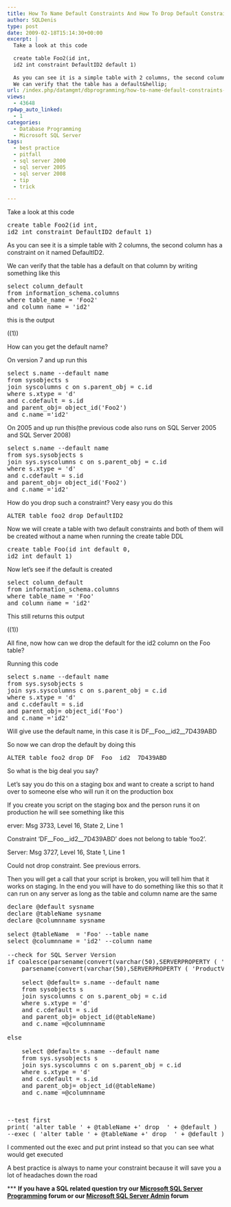 ```yaml
---
title: How To Name Default Constraints And How To Drop Default Constraint Without A Name In SQL Server
author: SQLDenis
type: post
date: 2009-02-18T15:14:30+00:00
excerpt: |
  Take a look at this code
  
  create table Foo2(id int,
  id2 int constraint DefaultID2 default 1)
  
  As you can see it is a simple table with 2 columns, the second column has a constraint on it named DefaultID2.
  We can verify that the table has a default&hellip;
url: /index.php/datamgmt/dbprogramming/how-to-name-default-constraints-and-how/
views:
  - 43648
rp4wp_auto_linked:
  - 1
categories:
  - Database Programming
  - Microsoft SQL Server
tags:
  - best practice
  - pitfall
  - sql server 2000
  - sql server 2005
  - sql server 2008
  - tip
  - trick

---
```

Take a look at this code

<pre>create table Foo2(id int,
id2 int constraint DefaultID2 default 1)</pre>

As you can see it is a simple table with 2 columns, the second column has a constraint on it named DefaultID2.
  
We can verify that the table has a default on that column by writing something like this

<pre>select column_default 
from information_schema.columns 
where table_name = 'Foo2' 
and column_name = 'id2'</pre>

this is the output
  
((1))

How can you get the default name?
  
On version 7 and up run this

<pre>select s.name --default name
from sysobjects s 
join syscolumns c on s.parent_obj = c.id
where s.xtype = 'd'
and c.cdefault = s.id
and parent_obj= object_id('Foo2')
and c.name ='id2'</pre>

On 2005 and up run this(the previous code also runs on SQL Server 2005 and SQL Server 2008)

<pre>select s.name --default name
from sys.sysobjects s 
join sys.syscolumns c on s.parent_obj = c.id
where s.xtype = 'd'
and c.cdefault = s.id
and parent_obj= object_id('Foo2')
and c.name ='id2'</pre>

How do you drop such a constraint? Very easy you do this

<pre>ALTER table foo2 drop DefaultID2</pre>

Now we will create a table with two default constraints and both of them will be created without a name when running the create table DDL

<pre>create table Foo(id int default 0,
id2 int default 1)</pre>

Now let&#8217;s see if the default is created

<pre>select column_default 
from information_schema.columns 
where table_name = 'Foo' 
and column_name = 'id2'</pre>

This still returns this output
  
((1))

All fine, now how can we drop the default for the id2 column on the Foo table?

Running this code

<pre>select s.name --default name
from sys.sysobjects s 
join sys.syscolumns c on s.parent_obj = c.id
where s.xtype = 'd'
and c.cdefault = s.id
and parent_obj= object_id('Foo')
and c.name ='id2'</pre>

Will give use the default name, in this case it is DF\_\_Foo\_\_id2__7D439ABD
  
So now we can drop the default by doing this

<pre>ALTER table foo2 drop DF__Foo__id2__7D439ABD</pre>

So what is the big deal you say?
  
Let&#8217;s say you do this on a staging box and want to create a script to hand over to someone else who will run it on the production box
  
If you create you script on the staging box and the person runs it on production he will see something like this

erver: Msg 3733, Level 16, State 2, Line 1
  
Constraint &#8216;DF\_\_Foo\_\_id2__7D439ABD&#8217; does not belong to table &#8216;foo2&#8217;.
  
Server: Msg 3727, Level 16, State 1, Line 1
  
Could not drop constraint. See previous errors.

Then you will get a call that your script is broken, you will tell him that it works on staging. In the end you will have to do something like this so that it can run on any server as long as the table and column name are the same

<pre>declare @default sysname
declare @tableName sysname
declare @columnname sysname

select @tableName  = 'Foo' --table name
select @columnname = 'id2' --column name

--check for SQL Server Version
if coalesce(parsename(convert(varchar(50),SERVERPROPERTY ( 'ProductVersion' )),4),
	parsename(convert(varchar(50),SERVERPROPERTY ( 'ProductVersion' )),3)) &gt; 8

	select @default= s.name --default name
	from sysobjects s 
	join syscolumns c on s.parent_obj = c.id
	where s.xtype = 'd'
	and c.cdefault = s.id
	and parent_obj= object_id(@tableName)
	and c.name =@columnname

else

	select @default= s.name --default name
	from sys.sysobjects s 
	join sys.syscolumns c on s.parent_obj = c.id
	where s.xtype = 'd'
	and c.cdefault = s.id
	and parent_obj= object_id(@tableName)
	and c.name =@columnname



--test first
print( 'alter table ' + @tableName +' drop  ' + @default )
--exec ( 'alter table ' + @tableName +' drop  ' + @default )</pre>

I commented out the exec and put print instead so that you can see what would get executed

A best practice is always to name your constraint because it will save you a lot of headaches down the road



\*** **If you have a SQL related question try our [Microsoft SQL Server Programming][1] forum or our [Microsoft SQL Server Admin][2] forum**<ins></ins>

 [1]: http://forum.lessthandot.com/viewforum.php?f=17
 [2]: http://forum.lessthandot.com/viewforum.php?f=22